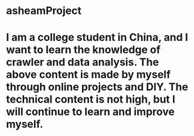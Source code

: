 # asheamProject
# I am a college student in China, and I want to learn the knowledge of crawler and data analysis. The above content is made by myself through online projects and DIY.   The technical content is not high, but I will continue to learn and improve myself.
